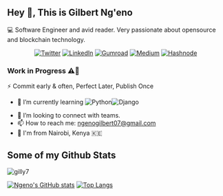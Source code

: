 ## Hey 👋, This is Gilbert Ng'eno
 <!-- Gilbert loves coding in Java, Kotlin and Go programming languages.  -->
 💻  Software Engineer and avid reader. Very passionate about opensource and blockchain technology. 

<div align="center">

[![Twitter](https://img.shields.io/badge/Twitter-000000?style=for-the-badge&logo=twitter&logoColor=white)](https://twitter.com/gilbert4_real)
[![LinkedIn](https://img.shields.io/badge/LinkedIn-000000?style=for-the-badge&logo=linkedin&logoColor=white)](https://www.linkedin.com/in/gilbert-ng-eno-b4290b143/)
[![Gumroad](https://img.shields.io/badge/Gumroad-000000?style=for-the-badge&logo=gumroad&logoColor=white)](https://gumroad.com/a/1036063859)
[![Medium](https://img.shields.io/badge/Medium-000000?style=for-the-badge&logo=medium&logoColor=white)](https://medium.com/@ngenogilbert07)
[![Hashnode](https://img.shields.io/badge/Hashnode-000000?style=for-the-badge&logo=hashnode&logoColor=white)](https://hashnode.com/@GNgeno)

</div>

<!--[![Portfolio Badge](https://img.shields.io/badge/portfolio-web-blue?style=flat&link=ngeno.netlify.app/)](ngeno.netlify.app/) -->
### Work in Progress ⚠️🚧
⚡ Commit early & often, Perfect Later, Publish Once

- 🌱 I’m currently learning ![Python](https://img.shields.io/badge/python-3670A0?style=for-the-badge&logo=python&logoColor=ffdd54)![Django](https://img.shields.io/badge/django-%23092E20.svg?style=for-the-badge&logo=django&logoColor=white)
<!-- ![Spring](https://img.shields.io/badge/spring-%236DB33F.svg?style=for-the-badge&logo=spring&logoColor=white) and ![Java](https://img.shields.io/badge/java-%23ED8B00.svg?style=for-the-badge&logo=java&logoColor=white) DSA-->
- 🤔 I’m looking to connect with teams.
- 📫 How to reach me: ngenogilbert07@gmail.com
-  📍 I'm from Nairobi, Kenya 🇰🇪
## Some of my Github Stats
<p align=left> <img src=https://komarev.com/ghpvc/?username=gilly7 alt=gilly7 /> </p>

[![Ngeno's GitHub stats](https://github-readme-stats.vercel.app/api?username=gilly7)](https://github.com/gilly7/github-readme-stats) 
[![Top Langs](https://github-readme-stats.vercel.app/api/top-langs/?username=gilly7&langs_count=10&layout=compact)](https://github.com/gilly7/github-readme-stats)


<!--
**gilly7/gilly7** is a ✨ _special_ ✨ repository because its `README.md` (this file) appears on your GitHub profile.

Here are some ideas to get you started:

- 🔭 I’m currently working on ...
- 🌱 I’m currently learning ...
- 👯 I’m looking to collaborate on ...
- 🤔 I’m looking for help with ...
- 💬 Ask me about ...
- 📫 How to reach me: ...
- 😄 Pronouns: ...
- ⚡ Fun fact: ...
-->
